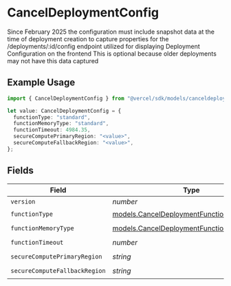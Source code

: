 # CancelDeploymentConfig

Since February 2025 the configuration must include snapshot data at the time of deployment creation to capture properties for the /deployments/:id/config endpoint utilized for displaying Deployment Configuration on the frontend This is optional because older deployments may not have this data captured

## Example Usage

```typescript
import { CancelDeploymentConfig } from "@vercel/sdk/models/canceldeploymentop.js";

let value: CancelDeploymentConfig = {
  functionType: "standard",
  functionMemoryType: "standard",
  functionTimeout: 4984.35,
  secureComputePrimaryRegion: "<value>",
  secureComputeFallbackRegion: "<value>",
};
```

## Fields

| Field                                                                                        | Type                                                                                         | Required                                                                                     | Description                                                                                  |
| -------------------------------------------------------------------------------------------- | -------------------------------------------------------------------------------------------- | -------------------------------------------------------------------------------------------- | -------------------------------------------------------------------------------------------- |
| `version`                                                                                    | *number*                                                                                     | :heavy_minus_sign:                                                                           | N/A                                                                                          |
| `functionType`                                                                               | [models.CancelDeploymentFunctionType](../models/canceldeploymentfunctiontype.md)             | :heavy_check_mark:                                                                           | N/A                                                                                          |
| `functionMemoryType`                                                                         | [models.CancelDeploymentFunctionMemoryType](../models/canceldeploymentfunctionmemorytype.md) | :heavy_check_mark:                                                                           | N/A                                                                                          |
| `functionTimeout`                                                                            | *number*                                                                                     | :heavy_check_mark:                                                                           | N/A                                                                                          |
| `secureComputePrimaryRegion`                                                                 | *string*                                                                                     | :heavy_check_mark:                                                                           | N/A                                                                                          |
| `secureComputeFallbackRegion`                                                                | *string*                                                                                     | :heavy_check_mark:                                                                           | N/A                                                                                          |